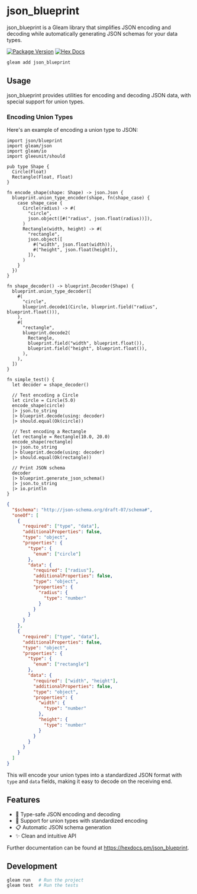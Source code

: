 # json_blueprint

json_blueprint is a Gleam library that simplifies JSON encoding and decoding while automatically generating JSON schemas for your data types.

[![Package Version](https://img.shields.io/hexpm/v/json_blueprint)](https://hex.pm/packages/json_blueprint)
[![Hex Docs](https://img.shields.io/badge/hex-docs-ffaff3)](https://hexdocs.pm/json_blueprint/)

```sh
gleam add json_blueprint
```

## Usage

json_blueprint provides utilities for encoding and decoding JSON data, with special support for union types.

### Encoding Union Types

Here's an example of encoding a union type to JSON:

```gleam
import json/blueprint
import gleam/json
import gleam/io
import gleeunit/should

pub type Shape {
  Circle(Float)
  Rectangle(Float, Float)
}

fn encode_shape(shape: Shape) -> json.Json {
  blueprint.union_type_encoder(shape, fn(shape_case) {
    case shape_case {
      Circle(radius) -> #(
        "circle",
        json.object([#("radius", json.float(radius))]),
      )
      Rectangle(width, height) -> #(
        "rectangle",
        json.object([
          #("width", json.float(width)),
          #("height", json.float(height)),
        ]),
      )
    }
  })
}

fn shape_decoder() -> blueprint.Decoder(Shape) {
  blueprint.union_type_decoder([
    #(
      "circle",
      blueprint.decode1(Circle, blueprint.field("radius", blueprint.float())),
    ),
    #(
      "rectangle",
      blueprint.decode2(
        Rectangle,
        blueprint.field("width", blueprint.float()),
        blueprint.field("height", blueprint.float()),
      ),
    ),
  ])
}

fn simple_test() {
  let decoder = shape_decoder()

  // Test encoding a Circle
  let circle = Circle(5.0)
  encode_shape(circle)
  |> json.to_string
  |> blueprint.decode(using: decoder)
  |> should.equal(Ok(circle))

  // Test encoding a Rectangle
  let rectangle = Rectangle(10.0, 20.0)
  encode_shape(rectangle)
  |> json.to_string
  |> blueprint.decode(using: decoder)
  |> should.equal(Ok(rectangle))

  // Print JSON schema
  decoder
  |> blueprint.generate_json_schema()
  |> json.to_string
  |> io.println
}
```

```json
{
  "$schema": "http://json-schema.org/draft-07/schema#",
  "oneOf": [
    {
      "required": ["type", "data"],
      "additionalProperties": false,
      "type": "object",
      "properties": {
        "type": {
          "enum": ["circle"]
        },
        "data": {
          "required": ["radius"],
          "additionalProperties": false,
          "type": "object",
          "properties": {
            "radius": {
              "type": "number"
            }
          }
        }
      }
    },
    {
      "required": ["type", "data"],
      "additionalProperties": false,
      "type": "object",
      "properties": {
        "type": {
          "enum": ["rectangle"]
        },
        "data": {
          "required": ["width", "height"],
          "additionalProperties": false,
          "type": "object",
          "properties": {
            "width": {
              "type": "number"
            },
            "height": {
              "type": "number"
            }
          }
        }
      }
    }
  ]
}
```

This will encode your union types into a standardized JSON format with `type` and `data` fields, making it easy to decode on the receiving end.

## Features

- 🎯 Type-safe JSON encoding and decoding
- 🔄 Support for union types with standardized encoding
- 📋 Automatic JSON schema generation
- ✨ Clean and intuitive API

Further documentation can be found at <https://hexdocs.pm/json_blueprint>.

## Development

```sh
gleam run   # Run the project
gleam test  # Run the tests
```
